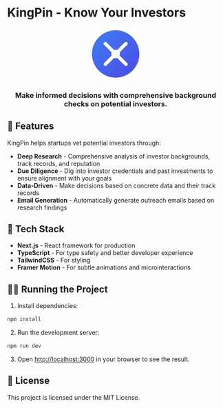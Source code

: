 # KingPin - Know Your Investors

<div align="center">
  <img src="public/kingpin-logo.png" alt="KingPin Logo" width="120" />
  <h3>Make informed decisions with comprehensive background checks on potential investors.</h3>
</div>

## 🚀 Features

KingPin helps startups vet potential investors through:

- **Deep Research** - Comprehensive analysis of investor backgrounds, track records, and reputation
- **Due Diligence** - Dig into investor credentials and past investments to ensure alignment with your goals
- **Data-Driven** - Make decisions based on concrete data and their track records
- **Email Generation** - Automatically generate outreach emails based on research findings

## 🔧 Tech Stack

- **Next.js** - React framework for production
- **TypeScript** - For type safety and better developer experience
- **TailwindCSS** - For styling
- **Framer Motion** - For subtle animations and microinteractions

## 🏃‍♂️ Running the Project

1. Install dependencies:

```bash
npm install
```

2. Run the development server:

```bash
npm run dev
```

3. Open [http://localhost:3000](http://localhost:3000) in your browser to see the result.

## 📄 License

This project is licensed under the MIT License.
